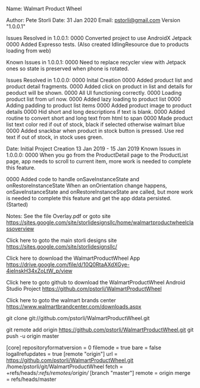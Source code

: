Name: Walmart Product Wheel

Author: Pete Storli
Date: 31 Jan 2020
Email: pstorli@gmail.com
Version "1.0.0.1"

Issues Resolved in 1.0.0.1:
  0000 Converted project to use AndroidX Jetpack
  0000 Added Expresso tests. (Also created IdlingResource due to products loading from web)

Known Issues in 1.0.0.1:
  0000 Need to replace recycler view with Jetpack ones so state is preserved when phone is rotated.

Issues Resolved in 1.0.0.0:
  0000 Inital Creation
  0000 Added product list and product detail fragments.
  0000 Added click on product in list and details for peoduct will be shown.
  0000 All UI functioning correctly.
  0000 Loading product list from url now.
  0000 Added lazy loading to product list
  0000 Adding padding to product list items
  0000 Added product image to product details
  0000 Hid short and long descriptions if text is blank.
  0000 Added routine to convert short and long text from html to span
  0000 Made product list text color red if out of stock, black if selected otherwise walmart blue
  0000 Added snackbar when product in stock button is pressed. Use red text if out of stock, in stock uses green.

Date: Initial Project Creation 13 Jan 2019 - 15 Jan 2019
Known Issues in 1.0.0.0:
  0000 When you go from the ProductDetail page to the ProductList page,
       app needs to scroll to current item, more work is needed to complete this feature.

  0000 Added code to handle onSaveInstanceState and onRestoreInstanceState
       When an onOrientation change happens, onSaveInstanceState and onRestoreInstanceState are called,
       but more work is needed to complete this feature and get the app ddata persisted. (Started)

Notes:
  See the file Overlay.pdf or goto site
  https://sites.google.com/site/storlidesignsllc/home/walmartproductwheelclassoverview

  Click here to goto the main storli designs site
  https://sites.google.com/site/storlidesignsllc/

  Click here to download the WalmartProductWheel App
  https://drive.google.com/file/d/10Q0RtaAXdXGye-4ieInskH34xZoLtW_p/view

  Click here to goto github to download the WalmartProductWheel Android Studio Project
  https://github.com/pstorli/WalmartProductWheel

  Click here to goto the walmart brands center
  https://www.walmartbrandcenter.com/downloads.aspx

  git clone git://github.com/pstorli/WalmartProductWheel.git

  git remote add origin https://github.com/pstorli/WalmartProductWheel.git
  git push -u origin master

[core]
	repositoryformatversion = 0
	filemode = true
	bare = false
	logallrefupdates = true
[remote "origin"]
	url = https://github.com/pstorli/WalmartProductWheel.git /home/pstorli/git/WalmartProductWheel
	fetch = +refs/heads/*:refs/remotes/origin/*
[branch "master"]
	remote = origin
	merge = refs/heads/master
